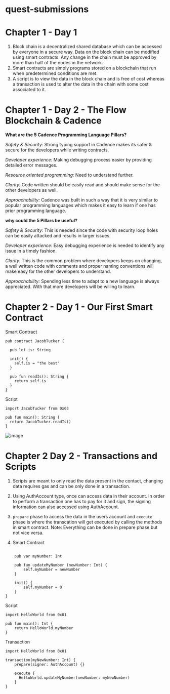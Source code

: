 # quest-submissions

# Chapter 1 - Day 1

1. Block chain is a decentralized shared database which can be accessed by everyone in a secure way. Data on the block chain can be modified using smart contracts. Any change in the chain must be approved by more than half of the nodes in the network.
2. Smart contracts are simply programs stored on a blockchain that run when predetermined conditions are met. 
3. A script is to view the data in the block chain and is free of cost whereas a transaction is used to alter the data in the chain with some cost associated to it.

# Chapter 1 - Day 2 - The Flow Blockchain & Cadence
**What are the 5 Cadence Programming Language Pillars?**    

*Safety & Security:* Strong typing support in Cadence makes its safer & secure for the developers while writing contracts.

*Developer experience:* Making debugging process easier by providing detailed error messages.

*Resource oriented programming:* Need to understand further.

*Clarity:* Code written should be easily read and should make sense for the other developers as well.

*Approachability:* Cadence was built in such a way that it is very similar to popular programming languages which makes it easy to learn if one has prior programming language.

**why could the 5 Pillars be useful?**

*Safety & Security:* This is needed since the code with security loop holes can be easily attacked and results in larger issues.

*Developer experience:* Easy debugging experience is needed to identify any issue in a timely fashion.

*Clarity:* This is the common problem where developers keeps on changing, a well written code with comments and proper naming conventions will make easy for the other developers to understand.

*Approachability:* Spending less time to adapt to a new language is always appreciated. With that more developers will be willing to learn.

# Chapter 2 - Day 1 - Our First Smart Contract

Smart Contract 
```
pub contract JacobTucker {
  
  pub let is: String

  init() {
    self.is = "the best"
  }  

  pub fun readIs(): String {
    return self.is
  }
}
```

Script
```
import JacobTucker from 0x03

pub fun main(): String {
  return JacobTucker.readIs()
}
```
![image](https://user-images.githubusercontent.com/12966342/173198095-eeee4d39-f6f5-48bb-8786-4a3314c1f496.png)

# Chapter 2 Day 2 - Transactions and Scripts

1. Scripts are meant to only read the data present in the contact, changing data requires gas and can be only done in a transaction.
2. Using AuthAccount type, once can access data in their account. In order to perform a transaction one has to pay for it and sign, the signing information can also accessed using AuthAccount.
3. ```prepare``` phase to access the data in the users account and ```execute``` phase is where the transcation will get executed by calling the methods in smart contract. Note: Everything can be done in prepare phase but not vice versa.

4. Smart Contract 
```pub contract HelloWorld {

    pub var myNumber: Int

    pub fun updateMyNumber (newNumber: Int) {
        self.myNumber = newNumber
    }

    init() {
        self.myNumber = 0
    }
}
```

Script
```
import HelloWorld from 0x01

pub fun main(): Int {
    return HelloWorld.myNumber
}
```

Transaction
```
import HelloWorld from 0x01

transaction(myNewNumber: Int) {
    prepare(signer: AuthAccount) {}

    execute {
      HelloWorld.updateMyNumber(newNumber: myNewNumber)
    }
}
```
